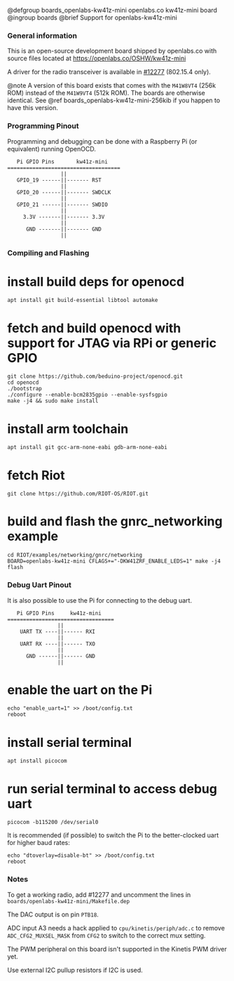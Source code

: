 @defgroup    boards_openlabs-kw41z-mini openlabs.co kw41z-mini board
@ingroup     boards
@brief       Support for openlabs-kw41z-mini

### General information

This is an open-source development board shipped by openlabs.co with
source files located at https://openlabs.co/OSHW/kw41z-mini

A driver for the radio transceiver is available in [#12277](https://github.com/RIOT-OS/RIOT/pull/12277)
(802.15.4 only).

@note A version of this board exists that comes with the `M41W8VT4` (256k ROM)
instead of the `M41W9VT4` (512k ROM). The boards are otherwise identical.
See @ref boards_openlabs-kw41z-mini-256kib if you happen to have this version.

### Programming Pinout

Programming and debugging can be done with a Raspberry Pi (or equivalent)
running OpenOCD.

       Pi GPIO Pins       kw41z-mini
    ====================================
                     ||
       GPIO_19 ------||------- RST
                     ||
       GPIO_20 ------||------- SWDCLK
                     ||
       GPIO_21 ------||------- SWDIO
                     ||
         3.3V -------||------- 3.3V
                     ||
          GND -------||------- GND
                     ||

### Compiling and Flashing

# install build deps for openocd

    apt install git build-essential libtool automake

# fetch and build openocd with support for JTAG via RPi or generic GPIO

    git clone https://github.com/beduino-project/openocd.git
    cd openocd
    ./bootstrap
    ./configure --enable-bcm2835gpio --enable-sysfsgpio
    make -j4 && sudo make install

# install arm toolchain

    apt install git gcc-arm-none-eabi gdb-arm-none-eabi

# fetch Riot

    git clone https://github.com/RIOT-OS/RIOT.git

# build and flash the gnrc_networking example

    cd RIOT/examples/networking/gnrc/networking
    BOARD=openlabs-kw41z-mini CFLAGS+="-DKW41ZRF_ENABLE_LEDS=1" make -j4 flash

### Debug Uart Pinout

It is also possible to use the Pi for connecting to the debug uart.

       Pi GPIO Pins     kw41z-mini
    ==================================
                    ||
        UART TX ----||------ RXI
                    ||
        UART RX ----||------ TXO
                    ||
          GND ------||------ GND
                    ||

# enable the uart on the Pi

    echo "enable_uart=1" >> /boot/config.txt
    reboot

# install serial terminal

    apt install picocom

# run serial terminal to access debug uart

    picocom -b115200 /dev/serial0

It is recommended (if possible) to switch the Pi to the better-clocked
uart for higher baud rates:

    echo "dtoverlay=disable-bt" >> /boot/config.txt
    reboot

### Notes

To get a working radio, add #12277 and uncomment the lines in
`boards/openlabs-kw41z-mini/Makefile.dep`

The DAC output is on pin `PTB18`.

ADC input A3 needs a hack applied to `cpu/kinetis/periph/adc.c` to remove
`ADC_CFG2_MUXSEL_MASK` from `CFG2` to switch to the correct mux setting.

The PWM peripheral on this board isn't supported in the Kinetis PWM driver yet.

Use external I2C pullup resistors if I2C is used.
